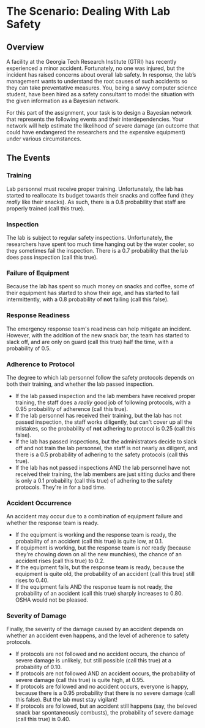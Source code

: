 # The Scenario: Dealing With Lab Safety

## Overview

A facility at the Georgia Tech Research Institute (GTRI) has recently experienced a minor accident. Fortunately, no one was injured, but the incident has raised concerns about overall lab safety. In response, the lab’s management wants to understand the root causes of such accidents so they can take preventative measures. You, being a savvy computer science student, have been hired as a safety consultant to model the situation with the given information as a Bayesian network.

For this part of the assignment, your task is to design a Bayesian network that represents the following events and their interdependencies. Your network will help estimate the likelihood of severe damage (an outcome that could have endangered the researchers and the expensive equipment) under various circumstances.

## The Events

### Training
Lab personnel must receive proper training. Unfortunately, the lab has started to reallocate its budget towards their snacks and coffee fund (they _really_ like their snacks). As such, there is a 0.8 probability that staff are properly trained (call this true). 

### Inspection
The lab is subject to regular safety inspections. Unfortunately, the researchers have spent too much time hanging out by the water cooler, so they sometimes fail the inspection. There is a 0.7 probability that the lab does pass inspection (call this true). 

### Failure of Equipment
Because the lab has spent so much money on snacks and coffee, some of their equipment has started to show their age, and has started to fail intermittently, with a 0.8 probability of **not** failing (call this false). 

### Response Readiness
The emergency response team's readiness can help mitigate an incident. However, with the addition of the new snack bar, the team has started to slack off, and are only on guard (call this true) half the time, with a probability of 0.5. 

### Adherence to Protocol
The degree to which lab personnel follow the safety protocols depends on both their training, and whether the lab passed inspection. 
* If the lab passed inspection and the lab members have received proper training, the staff does a *really* good job of following protocols, with a 0.95 probability of adherence (call this true).
* If the lab personnel has received their training, but the lab has not passed inspection, the staff works diligently, but can't cover up all the mistakes, so the probability of **not** adhering to protocol is 0.25 (call this false). 
* If the lab has passed inspections, but the administrators decide to slack off and not train the lab personnel, the staff is not nearly as diligent, and there is a 0.5 probability of adhering to the safety protocols (call this true).
* If the lab has not passed inspections AND the lab personnel have not received their training, the lab members are just sitting ducks and there is only a 0.1 probability (call this true) of adhering to the safety protocols. They're in for a bad time.

### Accident Occurrence
An accident may occur due to a combination of equipment failure and whether the response team is ready. 
* If the equipment is working and the response team is ready, the probability of an accident (call this true) is quite low, at 0.1.
* If equipment is working, but the response team is *not* ready (because they're chowing down on all the new munchies), the chance of an accident rises (call this true) to 0.2. 
* If the equipment fails, but the response team is ready, because the equipment is quite old, the probability of an accident (call this true) still rises to 0.40. 
* If the equipment fails AND the response team is not ready, the probability of an accident (call this true) sharply increases to 0.80. OSHA would not be pleased.

### Severity of Damage
Finally, the severity of the damage caused by an accident depends on whether an accident even happens, and the level of adherence to safety protocols.
* If protocols are not followed and no accident occurs, the chance of severe damage is unlikely, but still possible (call this true) at a probability of 0.10. 
* If protocols are not followed AND an accident occurs, the probability of severe damage (call this true) is quite high, at 0.95. 
* If protocols are followed and no accident occurs, everyone is happy, because there is a 0.95 probability that there is no severe damage (call this false). But the lab must stay vigilant! 
* If protocols are followed, but an accident still happens (say, the beloved snack bar spontaneously combusts), the probability of severe damage (call this true) is 0.40. 